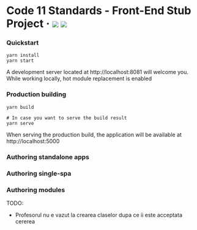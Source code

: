 # Code 11 Standards - Front-End Stub Project · ![](https://img.shields.io/badge/Node-12.4-blue) ![](https://img.shields.io/badge/TypeScript-3.9-blue)

### Quickstart

```
yarn install
yarn start
```

A development server located at http://localhost:8081 will welcome you.
While working locally, hot module replacement is enabled

### Production building

```
yarn build

# In case you want to serve the build result
yarn serve
```

When serving the production build, the application will be available at http://localhost:5000

### Authoring standalone apps

### Authoring single-spa

### Authoring modules

TODO: 
- Profesorul nu e vazut la crearea claselor dupa ce ii este acceptata cererea